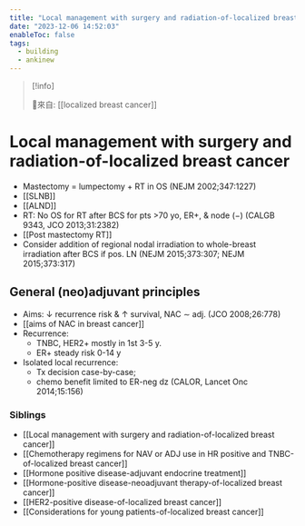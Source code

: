 ```yaml
---
title: "Local management with surgery and radiation-of-localized breast cancer"
date: "2023-12-06 14:52:03"
enableToc: false
tags:
  - building
  - ankinew
---
```


> [!info]
>
> 🌱來自: [[localized breast cancer]]

# Local management with surgery and radiation-of-localized breast cancer

- Mastectomy = lumpectomy + RT in OS (NEJM 2002;347:1227)
- [[SLNB]]
- [[ALND]]
- RT: No OS for RT after BCS for pts >70 yo, ER+, & node (−) (CALGB 9343, JCO 2013;31:2382)
- [[Post mastectomy RT]]
- Consider addition of regional nodal irradiation to whole-breast irradiation after BCS if pos. LN (NEJM 2015;373:307; NEJM 2015;373:317)

## General (neo)adjuvant principles

- Aims: ↓ recurrence risk & ↑ survival, NAC ∼ adj. (JCO 2008;26:778)
- [[aims of NAC in breast cancer]]
- Recurrence:
  - TNBC, HER2+ mostly in 1st 3-5 y.
  - ER+ steady risk 0-14 y
- Isolated local recurrence:
  - Tx decision case-by-case;
  - chemo benefit limited to ER-neg dz (CALOR, Lancet Onc 2014;15:156)

### Siblings

- [[Local management with surgery and radiation-of-localized breast cancer]]
- [[Chemotherapy regimens for NAV or ADJ use in HR positive and TNBC-of-localized breast cancer]]
- [[Hormone positive disease-adjuvant endocrine treatment]]
- [[Hormone-positive disease-neoadjuvant therapy-of-localized breast cancer]]
- [[HER2-positive disease-of-localized breast cancer]]
- [[Considerations for young patients-of-localized breast cancer]]
